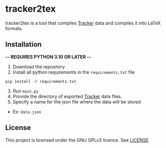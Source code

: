 
# tracker2tex

tracker2tex is a tool that compiles [Tracker](https://tracker.physlets.org/) data and compiles it into LaTeX formats.



## Installation

**-- REQUIRES PYTHON 3.10 OR LATER --**

1. Download the repository
2. Install all python requirements in the ```requirements.txt``` file
```
pip install -r requirements.txt
```
3. Run ```main.py```
4. Provide the directory of exported [Tracker](https://tracker.physlets.org/) data files.
5. Specify a name for the json file where the data will be stored
- Ex: ```data.json```

## License

This project is licensed under the GNU GPLv3 licence.
See [LICENSE](LICENSE)
